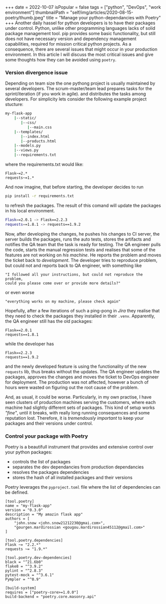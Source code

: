 +++
date = 2022-10-07
isPopular = false
tags = ["python", "DevOps", "work environment"]
thumbnailPath = "self/img/articles/2020-08-15-poetry/thumb.jpeg" 
title = "Manage your python-dependancies with Poetry"
+++
Another daily hassel for python developers is to have their packages under control.
Python, unlike other programming languages lacks of solid package management tool.
pip provides some basic functionality, but still does not have necessary version and 
dependency management capabilities, required for mission critical python projects.
As a consequence, there are several issues that might occur in your production environment.
In this article I will discuss the most critical issues and give some thoughts how they
can be avoided using `poetry`.

### Version divergence issue
Depending on team size the one pythong project is usually maintained by several developers.
The scrum-master/team lead prepares tasks for the sprint/iteration (if you work in agile).
and distributes the tasks among developers.
For simplicity lets consider the following example project stucture:
```bash
my-flask-app
    |--static/
       |--css/
          |--main.css
    |--templates/
       |--index.html
       |--products.html
    |--models.py
    |--views.py
    |--requirements.txt
```
where the requirements.txt would like:
```shell
Flask~=2.*
requests~=1.*
```
And now imagine, that before starting, the developer decides to run 
```bash
pip install -r requirements.txt
``` 
to refresh the packages.
The result of this comand will update the packages in his local environment.

```bash
Flask==2.0.1 -> Flask==2.2.3
requests==1.8.1 -> requests==1.9.2
```

Now, after developing the changes, he pushes his changes to CI server, the server
builds the packages, runs the auto tests, stores the artifacts and notifies the QA team that
the task is ready for testing.
The QA engineer pulls the code, starts the manual regression tests and realises that
some of the features are not working on *his machine*. He reports the problem and moves
the ticket back to *development*.
The developer tries to reproduce problem, but could not and reports back to QA engineer,
with something like 

```
"I followed all your instructions, but could not reproduce the problem, 
could you please come over or provide more details?"
```
or even worse

```
"everything works on my machine, please check again"
```
Hopefully, after a few iterations of such a ping-pong in *Jira* they realise that 
they need to check the packages they installed in their `.venv`.
Apparently, the QA engineer still has the old packages:
```shell
Flask==2.0.1
requests==1.8.1
```
while the developer has  
```shell
Flask==2.2.3
requests==1.9.2
```
and the newly developed feature is using the functionality of the new `requests` lib, 
thus breaks without the updates.
The QA engineer updates the packages, approves the changes and moves the ticket to DevOps
engineer for deployment. 
The production was not affected, however a bunch of hours were wasted on figuring out the 
root cause of the problem.

And, as usual, it could be worse. Particularly, in my own practise, I have seen clusters
of production machines serving the customers, where each machine had slightly different 
sets of packages. 
This kind of setup works *"fine"*, until it breaks, with really long running 
consequences and some reputation lost.
Therefore, it is *tremendously important* to keep your packages and their versions 
under control.

### Control your package with Poetry
Poetry is a beautifull instrument that provides and extensive control over your python
packages:
- controls the list of packages
- separates the dev dependancies from production dependancies  
- resolves the packages dependencies
- stores the hash of all installed packages and their versions

Poetry leverages the `pyproject.toml` file where the list of dependencies can be defined.
```shell
[tool.poetry]
name = "my-flask-app"
version = "0.3.0"
description = "My amazin flask app"
authors = [
    "john.snow <john.snow21212230@gmai.com>",
    "gourgen.mardirossian <gougou.mardirossian45112@gmail.com>"
]

[tool.poetry.dependencies]
Flask ~= "2.2.*"
requests ~= "1.9.*"

[tool.poetry.dev-dependencies]
black = "^21.6b0"
flake8 = "^3.9.2"
pylint = "^2.8.3"
pytest-mock = "^3.6.1"
Pympler = "^0.9"

[build-system]
requires = ["poetry-core>=1.0.0"]
build-backend = "poetry.core.masonry.api"
```










